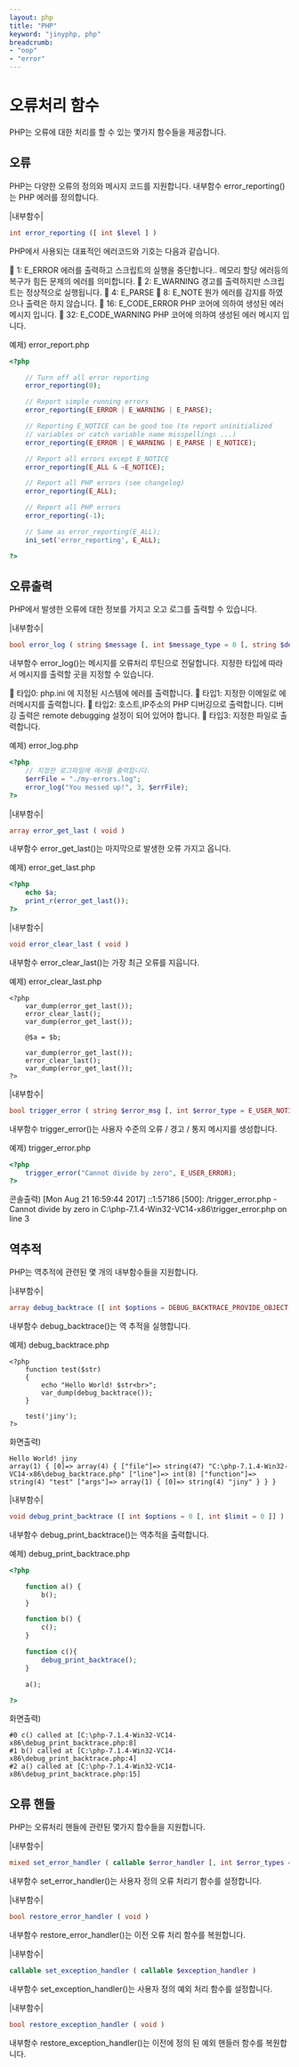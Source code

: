 ```yaml
---
layout: php
title: "PHP"
keyword: "jinyphp, php"
breadcrumb:
- "oop"
- "error"
---
```


# 오류처리 함수

PHP는 오류에 대한 처리를 할 수 있는 몇가지 함수들을 제공합니다.

## 오류
PHP는 다양한 오류의 정의와 메시지 코드를 지원합니다. 내부함수 error_reporting()는 PHP 에러를 정의합니다.

|내부함수|
```php
int error_reporting ([ int $level ] )
```

PHP에서 사용되는 대표적인 에러코드와 기호는 다음과 같습니다.

	1:	E_ERROR	에러를 출력하고 스크립트의 실행을 중단합니다.. 메모리 할당 에러등의 복구가 힘든 문제의 에러를 의미합니다.
	2:	E_WARNING	경고를 출력하지만 스크립트는 정상적으로 실행됩니다.
	4:	E_PARSE
	8:	E_NOTE	뭔가 에러를 감지를 하였으나 출력은 하지 않습니다. 
	16:	E_CODE_ERROR	PHP 코어에 의하여 생성된 에러 메시지 입니다.
	32:	E_CODE_WARNING	PHP 코어에 의하여 생성된 에러 메시지 입니다.

예제) error_report.php
```php
<?php

	// Turn off all error reporting
	error_reporting(0);

	// Report simple running errors
	error_reporting(E_ERROR | E_WARNING | E_PARSE);

	// Reporting E_NOTICE can be good too (to report uninitialized
	// variables or catch variable name misspellings ...)
	error_reporting(E_ERROR | E_WARNING | E_PARSE | E_NOTICE);

	// Report all errors except E_NOTICE
	error_reporting(E_ALL & ~E_NOTICE);

	// Report all PHP errors (see changelog)
	error_reporting(E_ALL);

	// Report all PHP errors
	error_reporting(-1);

	// Same as error_reporting(E_ALL);
	ini_set('error_reporting', E_ALL);

?>
```

## 오류출력
PHP에서 발생한 오류에 대한 정보를 가지고 오고 로그를 출력할 수 있습니다. 

|내부함수|
```php
bool error_log ( string $message [, int $message_type = 0 [, string $destination [, string $extra_headers ]]] )
```

내부함수 error_log()는 메시지를 오류처리 루틴으로 전달합니다. 지정한 타입에 따라서 메시지를 출력할 곳을 지정할 수 있습니다.

	타입0:	php.ini 에 지정된 시스템에 에러를 출력합니다.
	타입1:	지정한 이메일로 에러메시지를 출력합니다.
	타입2:	호스트,IP주소의 PHP 디버깅으로 출력합니다. 디버깅 출력은 remote debugging 설정이 되어 있어야 합니다.
	타입3:	지정한 파일로 출력합니다.	

예제) error_log.php
```php
<?php
	// 지정한 로그파일에 에러를 출력합니다.
	$errFile = "./my-errors.log";
	error_log("You messed up!", 3, $errFile);
?>
```

|내부함수|
```php
array error_get_last ( void )
```

내부함수 error_get_last()는 마지막으로 발생한 오류 가지고 옵니다.

예제) error_get_last.php
```php
<?php
	echo $a;
	print_r(error_get_last());
?>
```

|내부함수|
```php
void error_clear_last ( void )
```

내부함수 error_clear_last()는 가장 최근 오류를 지웁니다.

예제) error_clear_last.php
```
<?php
	var_dump(error_get_last());
	error_clear_last();
	var_dump(error_get_last());

	@$a = $b;

	var_dump(error_get_last());
	error_clear_last();
	var_dump(error_get_last());
?>
```

|내부함수|
```php
bool trigger_error ( string $error_msg [, int $error_type = E_USER_NOTICE ] )
```

내부함수 trigger_error()는 사용자 수준의 오류 / 경고 / 통지 메시지를 생성합니다.

예제) trigger_error.php
```php
<?php
    trigger_error("Cannot divide by zero", E_USER_ERROR);
?>
```

콘솔출력)
[Mon Aug 21 16:59:44 2017] ::1:57186 [500]: /trigger_error.php - Cannot divide by zero in C:\php-7.1.4-Win32-VC14-x86\trigger_error.php on line 3

## 역추적
PHP는 역추적에 관련된 몇 개의 내부함수들을 지원합니다.

|내부함수|
```php
array debug_backtrace ([ int $options = DEBUG_BACKTRACE_PROVIDE_OBJECT [, int $limit = 0 ]] )
```

내부함수 debug_backtrace()는 역 추적을 실행합니다.

예제) debug_backtrace.php
```
<?php
	function test($str)
	{
    	echo "Hello World! $str<br>";
    	var_dump(debug_backtrace());
	}

	test('jiny');
?>
```

화면출력)
```text
Hello World! jiny
array(1) { [0]=> array(4) { ["file"]=> string(47) "C:\php-7.1.4-Win32-VC14-x86\debug_backtrace.php" ["line"]=> int(8) ["function"]=> string(4) "test" ["args"]=> array(1) { [0]=> string(4) "jiny" } } } 
```

|내부함수|
```php
void debug_print_backtrace ([ int $options = 0 [, int $limit = 0 ]] )
```

내부함수 debug_print_backtrace()는 역추적을 출력합니다.

예제) debug_print_backtrace.php
```php
<?php

	function a() {
    	b();
	}

	function b() {
    	c();
	}

	function c(){
    	debug_print_backtrace();
	}

	a();

?>
```

화면출력)
```text
#0 c() called at [C:\php-7.1.4-Win32-VC14-x86\debug_print_backtrace.php:8] 
#1 b() called at [C:\php-7.1.4-Win32-VC14-x86\debug_print_backtrace.php:4] 
#2 a() called at [C:\php-7.1.4-Win32-VC14-x86\debug_print_backtrace.php:15] 
```

## 오류 핸들
PHP는 오류처리 핸들에 관련된 몇가지 함수들을 지원합니다.

|내부함수|
```php
mixed set_error_handler ( callable $error_handler [, int $error_types = E_ALL | E_STRICT ] )
```

내부함수 set_error_handler()는 사용자 정의 오류 처리기 함수를 설정합니다.

|내부함수|
```php
bool restore_error_handler ( void )
```

내부함수 restore_error_handler()는 이전 오류 처리 함수를 복원합니다.

|내부함수|
```php
callable set_exception_handler ( callable $exception_handler )
```

내부함수 set_exception_handler()는 사용자 정의 예외 처리 함수를 설정합니다.

|내부함수|
```php
bool restore_exception_handler ( void )
```
내부함수 restore_exception_handler()는 이전에 정의 된 예외 핸들러 함수를 복원합니다.

<br><br>